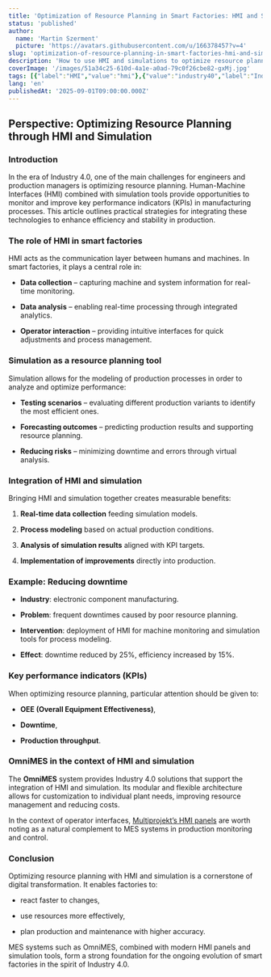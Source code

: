 ```yaml
---
title: 'Optimization of Resource Planning in Smart Factories: HMI and Simulation'
status: 'published'
author:
  name: 'Martin Szerment'
  picture: 'https://avatars.githubusercontent.com/u/166378457?v=4'
slug: 'optimization-of-resource-planning-in-smart-factories-hmi-and-simulation'
description: 'How to use HMI and simulations to optimize resource planning in smart factories and improve production KPIs.'
coverImage: '/images/51a34c25-610d-4a1e-a0ad-79c0f26cbe82-gxMj.jpg'
tags: [{"label":"HMI","value":"hmi"},{"value":"industry40","label":"Industry 4.0"},{"value":"Industry 5.0","label":"Industry 5.0"},{"value":"mesSystem","label":"MES system"},{"value":"omnimes","label":"Omnimes"}]
lang: 'en'
publishedAt: '2025-09-01T09:00:00.000Z'
---
```


## Perspective: Optimizing Resource Planning through HMI and Simulation

### Introduction

In the era of Industry 4.0, one of the main challenges for engineers and production managers is optimizing resource planning. Human-Machine Interfaces (HMI) combined with simulation tools provide opportunities to monitor and improve key performance indicators (KPIs) in manufacturing processes. This article outlines practical strategies for integrating these technologies to enhance efficiency and stability in production.

### The role of HMI in smart factories

HMI acts as the communication layer between humans and machines. In smart factories, it plays a central role in:

- **Data collection** – capturing machine and system information for real-time monitoring.

- **Data analysis** – enabling real-time processing through integrated analytics.

- **Operator interaction** – providing intuitive interfaces for quick adjustments and process management.

### Simulation as a resource planning tool

Simulation allows for the modeling of production processes in order to analyze and optimize performance:

- **Testing scenarios** – evaluating different production variants to identify the most efficient ones.

- **Forecasting outcomes** – predicting production results and supporting resource planning.

- **Reducing risks** – minimizing downtime and errors through virtual analysis.

### Integration of HMI and simulation

Bringing HMI and simulation together creates measurable benefits:

1. **Real-time data collection** feeding simulation models.

2. **Process modeling** based on actual production conditions.

3. **Analysis of simulation results** aligned with KPI targets.

4. **Implementation of improvements** directly into production.

### Example: Reducing downtime

- **Industry**: electronic component manufacturing.

- **Problem**: frequent downtimes caused by poor resource planning.

- **Intervention**: deployment of HMI for machine monitoring and simulation tools for process modeling.

- **Effect**: downtime reduced by 25%, efficiency increased by 15%.

### Key performance indicators (KPIs)

When optimizing resource planning, particular attention should be given to:

- **OEE (Overall Equipment Effectiveness)**,

- **Downtime**,

- **Production throughput**.

### OmniMES in the context of HMI and simulation

The **OmniMES** system provides Industry 4.0 solutions that support the integration of HMI and simulation. Its modular and flexible architecture allows for customization to individual plant needs, improving resource management and reducing costs.

In the context of operator interfaces, [Multiprojekt’s HMI panels](https://www.multiprojekt.pl/sterowanie/panele-operatorskie-hmi/?utm_source=chatgpt.com) are worth noting as a natural complement to MES systems in production monitoring and control.

### Conclusion

Optimizing resource planning with HMI and simulation is a cornerstone of digital transformation. It enables factories to:

- react faster to changes,

- use resources more effectively,

- plan production and maintenance with higher accuracy.

MES systems such as OmniMES, combined with modern HMI panels and simulation tools, form a strong foundation for the ongoing evolution of smart factories in the spirit of Industry 4.0.